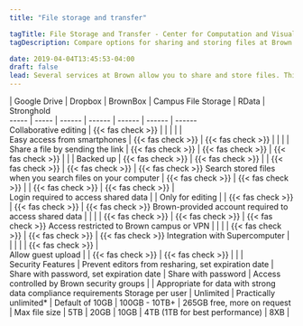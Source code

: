 ```yaml
---
title: "File storage and transfer"

tagTitle: File Storage and Transfer - Center for Computation and Visualization
tagDescription: Compare options for sharing and storing files at Brown.

date: 2019-04-04T13:45:53-04:00
draft: false
lead: Several services at Brown allow you to share and store files. This guide will let you compare the options and decide which one(s) are right for you.
---
```



 | Google Drive | Dropbox | BrownBox | Campus File Storage | RData | Stronghold   
-----  |  -----  |  ------ |  ------ |  ------ |  ------ |  ------  
Collaborative editing | {{< fas check >}} |   |   |   |   |  
Easy access from smartphones | {{< fas check >}} | {{< fas check >}} |   |   |   |  
Share a file by sending the link | {{< fas check >}} | {{< fas check >}} | {{< fas check >}} |   |  |
Backed up | {{< fas check >}} | {{< fas check >}} |   | {{< fas check >}} | {{< fas check >}} | {{< fas check >}}
Search stored files when you search files on your computer | {{< fas check >}} | {{< fas check >}} |   | {{< fas check >}} | {{< fas check >}} |  
Login required to access shared data |   | Only for editing |   | {{< fas check >}} | {{< fas check >}} | {{< fas check >}}
Brown-provided account required to access shared data |   |   |   | {{< fas check >}} | {{< fas check >}} | {{< fas check >}}
Access restricted to Brown campus or VPN |   |   |   | {{< fas check >}} | {{< fas check >}} | {{< fas check >}}
Integration with Supercomputer |   |   |   |   | {{< fas check >}} |  
Allow guest upload |   | {{< fas check >}} | {{< fas check >}} |   |   |  
Security Features | Prevent editors from  resharing, set expiration date | Share with password, set expiration date | Share with password | Access controlled by Brown security groups |  | Appropriate for data with strong data compliance requirements
Storage per user | Unlimited | Practically unlimited* | Default of 10GB | 100GB - 10TB+ | 265GB free, more on request |
Max file size | 5TB | 20GB | 10GB | 4TB (1TB for best performance) | 8XB |

